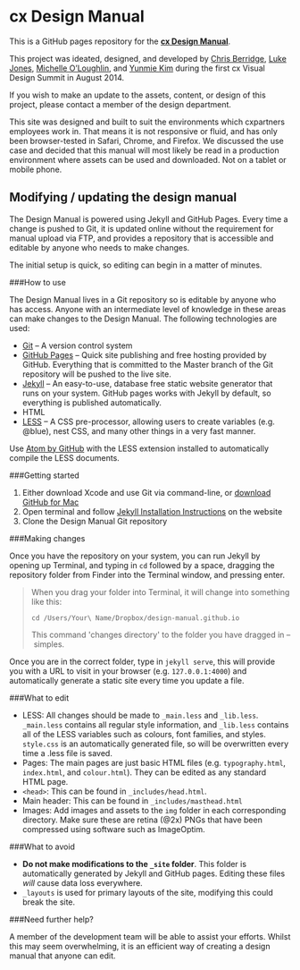 # cx Design Manual

This is a GitHub pages repository for the [**cx Design Manual**](http://cxdesignmanual.com).

This project was ideated, designed, and developed by [Chris Berridge](http://www.cxpartners.co.uk/who-we-are/chris-berridge/), [Luke Jones](http://www.cxpartners.co.uk/who-we-are/luke-jones/), [Michelle O’Loughlin](http://www.cxpartners.co.uk/who-we-are/michelle-oloughlin/), and [Yunmie Kim](http://www.cxpartners.co.uk/who-we-are/yunmie-kim/) during the first cx Visual Design Summit in August 2014.

If you wish to make an update to the assets, content, or design of this project, please contact a member of the design department.

This site was designed and built to suit the environments which cxpartners employees work in. That means it is not responsive or fluid, and has only been browser-tested in Safari, Chrome, and Firefox. We discussed the use case and decided that this manual will most likely be read in a production environment where assets can be used and downloaded. Not on a tablet or mobile phone.

## Modifying / updating the design manual

The Design Manual is powered using Jekyll and GitHub Pages. Every time a change is pushed to Git, it is updated online without the requirement for manual upload via FTP, and provides a repository that is accessible and editable by anyone who needs to make changes.

The initial setup is quick, so editing can begin in a matter of minutes.

###How to use

The Design Manual lives in a Git repository so is editable by anyone who has access. Anyone with an intermediate level of knowledge in these areas can make changes to the Design Manual. The following technologies are used:

* [Git](https://help.github.com) – A version control system
* [GitHub Pages](https://pages.github.com) – Quick site publishing and free hosting provided by GitHub. Everything that is committed to the Master branch of the Git repository will be pushed to the live site.
* [Jekyll](https://jekyllrb.com) – An easy-to-use, database free static website generator that runs on your system. GitHub pages works with Jekyll by default, so everything is published automatically.
* HTML
* [LESS](http://lesscss.org/) – A CSS pre-processor, allowing users to create variables (e.g. @blue), nest CSS, and many other things in a very fast manner.

Use [Atom by GitHub](https://atom.io) with the LESS extension installed to automatically compile the LESS documents.

###Getting started

1. Either download Xcode and use Git via command-line, or [download GitHub for Mac](https://desktop.github.com)
1. Open terminal and follow [Jekyll Installation Instructions](http://jekyllrb.com/docs/installation/) on the website
1. Clone the Design Manual Git repository

###Making changes

Once you have the repository on your system, you can run Jekyll by opening up Terminal, and typing in `cd` followed by a space, dragging the repository folder from Finder into the Terminal window, and pressing enter.

> When you drag your folder into Terminal, it will change into something like this:
>
> `cd /Users/Your\ Name/Dropbox/design-manual.github.io`
>
> This command 'changes directory' to the folder you have dragged in – simples.

Once you are in the correct folder, type in `jekyll serve`, this will provide you with a URL to visit in your browser (e.g. `127.0.0.1:4000`) and automatically generate a static site every time you update a file.

###What to edit

* LESS: All changes should be made to `_main.less` and `_lib.less`. `_main.less` contains all regular style information, and `_lib.less` contains all of the LESS variables such as colours, font families, and styles. `style.css` is an automatically generated file, so will be overwritten every time a .less file is saved.
* Pages: The main pages are just basic HTML files (e.g. `typography.html`, `index.html`, and `colour.html`). They can be edited as any standard HTML page.
* `<head>`: This can be found in `_includes/head.html`.
* Main header: This can be found in `_includes/masthead.html`
* Images: Add images and assets to the `img` folder in each corresponding directory. Make sure these are retina (@2x) PNGs that have been compressed using software such as ImageOptim.

###What to avoid

* **Do not make modifications to the `_site` folder**. This folder is automatically generated by Jekyll and GitHub pages. Editing these files _will_ cause data loss everywhere.
* `_layouts` is used for primary layouts of the site, modifying this could break the site.

###Need further help?

A member of the development team will be able to assist your efforts. Whilst this may seem overwhelming, it is an efficient way of creating a design manual that anyone can edit.
